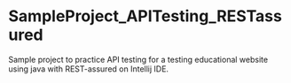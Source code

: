 # SampleProject_APITesting_RESTassured
Sample project to practice API testing for a testing educational website using java with REST-assured on Intellij IDE.
